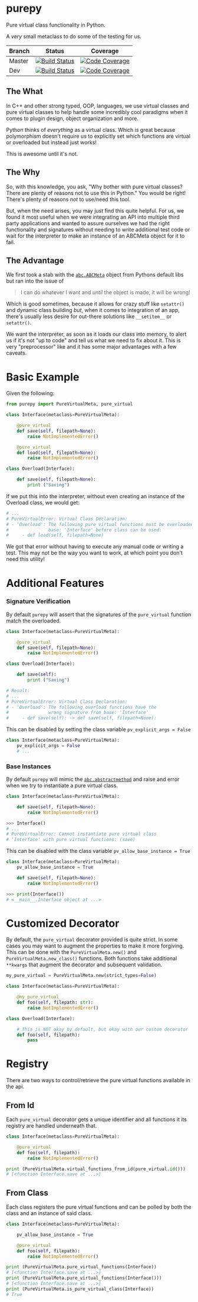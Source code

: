 purepy
======
Pure virtual class functionality in Python.

A _very_ small metaclass to do some of the testing for us.

Branch | Status | Coverage
--- | --- | --
Master | [![Build Status](https://travis-ci.com/mccartnm/purepy.svg?branch=master)](https://travis-ci.com/mccartnm/purepy) | [![Code Coverage](https://codecov.io/gh/mccartnm/purepy/branch/master/graph/badge.svg)](https://codecov.io/gh/mccartnm/purepy)
Dev | [![Build Status](https://travis-ci.com/mccartnm/purepy.svg?branch=dev)](https://travis-ci.com/mccartnm/purepy) | [![Code Coverage](https://codecov.io/gh/mccartnm/purepy/branch/dev/graph/badge.svg)](https://codecov.io/gh/mccartnm/purepy)



## The What
In C++ and other strong typed, OOP, languages, we use virtual classes and pure virtual classes to help
handle some incredibly cool paradigms when it comes to plugin design, object organization and more.

Python thinks of _everything_ as a virtual class. Which is great because polymorphism doesn't
require us to explicitly set which functions are virtual or overloaded but instead just works!

This is awesome until it's not.

## The Why
So, with this knowledge, you ask, "Why bother with pure virtual classes? There are plenty of reasons
not to use this in Python." You would be right! There's plenty of reasons _not_ to use/need this tool.

But, when the need arises, you may just find this quite helpful. For us, we found it most useful when
we were integrating an API into multiple third party applications and wanted to assure ourselves we had
the right functionality and signatures without needing to write additional test code or wait for the
interpreter to make an instance of an ABCMeta object for it to fail.

## The Advantage
We first took a stab with the [`abc.ABCMeta`][2] object from Pythons default libs but ran into the issue of

> I can do whatever I want and _until_ the object is made, it will be wrong!

Which is good sometimes, because it allows for crazy stuff like `setattr()` and dynamic class building
_but_, when it comes to integration of an app, there's usually less desire for out-there solutions like
`__setitem__` or `setattr()`.

We want the interpreter, as soon as it loads our class into memory, to alert us if it's not "up to
code" and tell us what we need to fix about it. This is very "preprocessor" like and it has some major
advantages with a few caveats.

# Basic Example

Given the following:
```python
from purepy import PureVirtualMeta, pure_virtual

class Interface(metaclass=PureVirtualMeta):

    @pure_virtual
    def save(self, filepath=None):
        raise NotImplementedError()

    @pure_virtual
    def load(self, filepath=None):
        raise NotImplementedError()

class Overload(Interface):

    def save(self, filepath=None):
        print ("Saving")
```

If we put this into the interpreter, without even creating an instance of the Overload class, we
would get:

```python
# ...
# PureVirtualError: Virtual Class Declaration:
# - 'Overload': The following pure virtual functions must be overloaded from
#               base: 'Interface' before class can be used:
#     - def load(self, filepath=None)
```

We got that error without having to execute any manual code or writing a test. This may not be the way
you want to work, at which point you don't need this utility!

# Additional Features

### Signature Verification

By default `purepy` will assert that the signatures of the `pure_virtual` function match the
overloaded.

```python
class Interface(metaclass=PureVirtualMeta):

    @pure_virtual
    def save(self, filepath=None):
        raise NotImplementedError()

class Overload(Interface):

    def save(self):
        print ("Saving")

# Result:
# ...
# PureVirtualError: Virtual Class Declaration:
# - 'Overload': The following overload functions have the
#               wrong signature from base: 'Interface'
#     - def save(self): -> def save(self, filepath=None):
```

This can be disabled by setting the class variable `pv_explicit_args = False`

```python
class Interface(metaclass=PureVirtualMeta):
    pv_explicit_args = False
    # ...
```

### Base Instances

By default `purepy` will mimic the [`abc.abstractmethod`][1] and raise and error when we try to
instantiate a pure virtual class.

```python
class Interface(metaclass=PureVirtualMeta):

    def save(self, filepath=None):
        raise NotImplementedError()

>>> Interface()
# ...
# PureVirtualError: Cannot instantiate pure virtual class
# 'Interface' with pure virtual functions: (save)
```

This can be disabled with the class variable `pv_allow_base_instance = True`

```python
class Interface(metaclass=PureVirtualMeta):
    pv_allow_base_instance = True

    def save(self, filepath=None):
        raise NotImplementedError()

>>> print(Interface())
# <__main__.Interface object at ...>
```

# Customized Decorator

By default, the `pure_virtual` decorator provided is quite strict. In some cases you may want to
augment the properties to make it more forgiving. This can be done with the `PureVirtualMeta.new()`
and `PureVirtualMeta.new_class()` functions. Both functions take additional `**kwargs` that augment the
decorator and subsequent validation.

```python
my_pure_virtual = PureVirtualMeta.new(strict_types=False)

class Interface(metaclass=PureVirtualMeta):

    @my_pure_virtual
    def foo(self, filepath: str):
        raise NotImplementedError()

class Overload(Interface):

    # This is NOT okay by default, but okay with our custom decorator 
    def foo(self, filepath):
        pass
```

# Registry
There are two ways to control/retrieve the pure virtual functions available in the api.

## From Id
Each `pure_virtual` decorator gets a unique identifier and all functions it its registry are handled
underneath that.

```python
class Interface(metaclass=PureVirtualMeta):

    @pure_virtual
    def foo(self, filepath):
        raise NotImplementedError()

print (PureVirtualMeta.virtual_functions_from_id(pure_virtual.id()))
# [<function Interface.save at ...>]
```

## From Class
Each class registers the pure virtual functions and can be polled by both the class and an instance of
said class.

```python
class Interface(metaclass=PureVirtualMeta):

    pv_allow_base_instance = True

    @pure_virtual
    def foo(self, filepath):
        raise NotImplementedError()

print (PureVirtualMeta.pure_virtual_functions(Interface))
# [<function Interface.save at ...>]
print (PureVirtualMeta.pure_virtual_functions(Interface()))
# [<function Interface.save at ...>]
print (PureVirtualMeta.is_pure_virtual_class(Interface))
# True
```

[1]:(https://docs.python.org/3/library/abc.html#abc.abstractmethod)
[2]:(https://docs.python.org/3/library/abc.html)